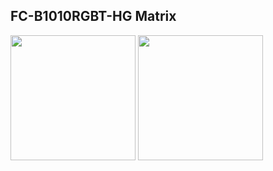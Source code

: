 ## FC-B1010RGBT-HG Matrix
<img src="https://user-images.githubusercontent.com/21167984/193839335-303c4cf6-ad1a-4979-8112-3ca3ffea5ceb.png" width="200"> <img src="https://user-images.githubusercontent.com/21167984/193851843-c23a73db-5731-4790-93f9-7b1ebf27fb97.png" width="200">
